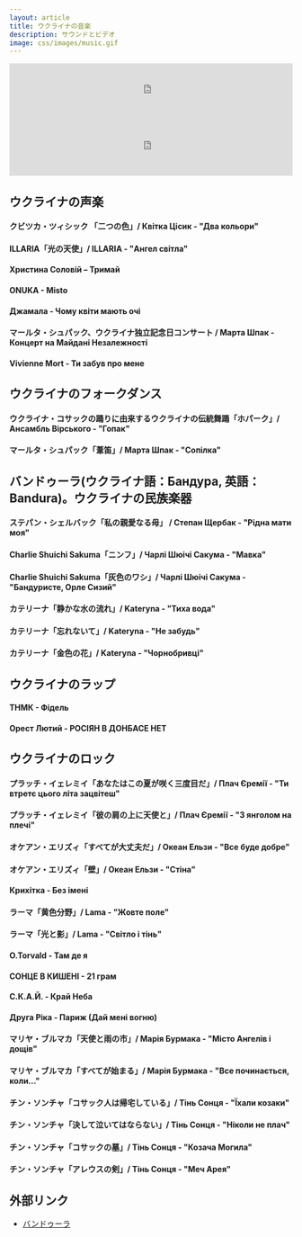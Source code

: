 ```yaml
---
layout: article
title: ウクライナの音楽
description: サウンドとビデオ
image: css/images/music.gif
---
```


<iframe src="http://tunein.com/embed/player/s233173/" style="width:100%;height:100px;" scrolling="no" frameborder="no"></iframe>
<iframe src="http://tunein.com/embed/player/s240742/" style="width:100%;height:100px;" scrolling="no" frameborder="no"></iframe>

## ウクライナの声楽

#### クビツカ・ツィシック 「二つの色」/ Квітка Цісик - "Два кольори"
<div class="lazyload">
<!--
<div class="video-container"><iframe src="http://www.youtube.com/embed/7-ml3FQhFv0?html5=1" frameborder="0"></iframe></div>
-->
</div>

#### ILLARIA「光の天使」/ ILLARIA - "Ангел світла"
<div class="lazyload">
<!--
<div class="video-container"><iframe src="http://www.youtube.com/embed/MZTID24oxBc?html5=1" frameborder="0"></iframe></div>
-->
</div>

#### Христина Соловій – Тримай
<div class="lazyload">
<!--
<div class="video-container"><iframe src="http://www.youtube.com/embed/FHss5pSt5F4?html5=1" frameborder="0"></iframe></div>
-->
</div>

#### ONUKA - Misto
<div class="lazyload">
<!--
<div class="video-container"><iframe src="http://www.youtube.com/embed/sZjGvpb58oM?html5=1" frameborder="0"></iframe></div><small>ホームページ fb.com/onuka.official</small>
-->
</div>

#### Джамала - Чому квіти мають очі
<div class="lazyload">
<!--
<div class="video-container"><iframe src="http://www.youtube.com/embed/x4VyRPSTlQg?html5=1" frameborder="0"></iframe></div><small>ホームページ http://jamalamusic.com</small>
-->
</div>

#### マールタ・シュパック、ウクライナ独立記念日コンサート / Марта Шпак - Концерт на Майдані Незалежності
<div class="lazyload">
<!--
<div class="video-container"><iframe src="http://www.youtube.com/embed/BdjRCJrwlXI?html5=1" frameborder="0"></iframe></div>
-->
</div>

#### Vivienne Mort - Ти забув про мене
<div class="lazyload">
<!--
<div class="video-container"><iframe src="http://www.youtube.com/embed/seFhoLRJziY?html5=1" frameborder="0"></iframe></div>
-->
</div>

## ウクライナのフォークダンス

#### ウクライナ・コサックの踊りに由来するウクライナの伝統舞踊「ホパーク」/ Ансамбль Вірського - "Гопак"
<div class="lazyload">
<!--
<div class="video-container"><iframe src="http://www.youtube.com/embed/kQlJ6hWhqdY?html5=1" frameborder="0"></iframe></div>
-->
</div>

#### マールタ・シュパック「葦笛」/ Марта Шпак - "Сопілка"
<div class="lazyload">
<!--
<div class="video-container"><iframe src="http://www.youtube.com/embed/fPJR0lrYiWw?html5=1" frameborder="0"></iframe></div>
-->
</div>

## バンドゥーラ(ウクライナ語：Бандура, 英語：Bandura)。ウクライナの民族楽器

#### ステパン・シェルバック「私の親愛なる母」 / Степан Щербак - "Рідна мати моя"
<div class="lazyload">
<!--
<div class="video-container"><iframe src="http://www.youtube.com/embed/zJeBgeMcuyc?html5=1" frameborder="0"></iframe></div>
-->
</div>

#### Charlie Shuichi Sakuma「ニンフ」/ Чарлі Шюічі Сакума - "Мавка"
<div class="lazyload">
<!--
<div class="video-container"><iframe src="http://www.youtube.com/embed/Rd036czwmdo?html5=1" frameborder="0"></iframe></div>
-->
</div>

#### Charlie Shuichi Sakuma「灰色のワシ」/ Чарлі Шюічі Сакума - "Бандуристе, Орле Сизий"
<div class="lazyload">
<!--
<div class="video-container"><iframe src="http://www.youtube.com/embed/1p2trvjxFFg?html5=1" frameborder="0"></iframe></div>
-->
</div>

#### カテリーナ「静かな水の流れ」/ Kateryna - "Тиха вода"
<div class="lazyload">
<!--
<div class="video-container"><iframe src="http://www.youtube.com/embed/dauS4nXOLcE?html5=1" frameborder="0"></iframe></div><small>ホームページ http://www.kateryna-music.jp/</small>
-->
</div>

#### カテリーナ「忘れないて」/ Kateryna - "Не забудь"
<div class="lazyload">
<!--
<div class="video-container"><iframe src="http://www.youtube.com/embed/tlaMTzd4hJw?html5=1" frameborder="0"></iframe></div><small>ホームページ http://www.kateryna-music.jp/</small>
-->
</div>

#### カテリーナ「金色の花」/ Kateryna - "Чорнобривці"
<div class="lazyload">
<!--
<div class="video-container"><iframe src="http://www.youtube.com/embed/8Hjb17ecY6Y?html5=1" frameborder="0"></iframe></div><small>ホームページ http://www.kateryna-music.jp/</small>
-->
</div>

## ウクライナのラップ

#### ТНМК - Фідель
<div class="lazyload">
<!--
<div class="video-container"><iframe src="http://www.youtube.com/embed/LfK12xmGtVE?html5=1" frameborder="0"></iframe></div><small>チャンネル https://www.youtube.com/channel/UCDvNviv3R_dBFdTfZwiB0MQ</small>
-->
</div>

#### Орест Лютий - РОСІЯН В ДОНБАСЕ НЕТ
<div class="lazyload">
<!--
<div class="video-container"><iframe src="http://www.youtube.com/embed/G1gYsXpgbnk?html5=1" frameborder="0"></iframe></div><small>チャンネル https://www.youtube.com/channel/UC31P7E3NSLaMQvc6c-e7Ruw</small>
-->
</div>

## ウクライナのロック

#### プラッチ・イェレミイ「あなたはこの夏が咲く三度目だ」/ Плач Єремії - "Ти втретє цього літа зацвітеш"
<div class="lazyload">
<!--
<div class="video-container"><iframe src="http://www.youtube.com/embed/ergjjMQywHU?html5=1" frameborder="0"></iframe></div>
-->
</div>

#### プラッチ・イェレミイ「彼の肩の上に天使と」/ Плач Єремії - "З янголом на плечі"
<div class="lazyload">
<!--
<div class="video-container"><iframe src="http://www.youtube.com/embed/NF1lvLLC0g8?html5=1" frameborder="0"></iframe></div>
-->
</div>

#### オケアン・エリズィ「すべてが大丈夫だ」/ Океан Ельзи - "Все буде добре"
<div class="lazyload">
<!--
<div class="video-container"><iframe src="http://www.youtube.com/embed/dL-9QgWyefw?html5=1" frameborder="0"></iframe></div><small>チャンネル https://www.youtube.com/user/okeanelzyofficial</small>
-->
</div>

#### オケアン・エリズィ「壁」/ Океан Ельзи - "Стіна"
<div class="lazyload">
<!--
<div class="video-container"><iframe src="http://www.youtube.com/embed/0a234Xn316Q?html5=1" frameborder="0"></iframe></div><small>チャンネル https://www.youtube.com/user/okeanelzyofficial</small>
-->
</div>

#### Крихітка - Без імені
<div class="lazyload">
<!--
<div class="video-container"><iframe src="http://www.youtube.com/embed/KeGsXmp2RFI?html5=1" frameborder="0"></iframe></div><small>チャンネル https://www.youtube.com/channel/UCcr1be_XhVdxwN_exi-SWYw</small>
-->
</div>

#### ラーマ「黄色分野」/ Lama - "Жовте поле"
<div class="lazyload">
<!--
<div class="video-container"><iframe src="http://www.youtube.com/embed/XmWzypWs8_M?html5=1" frameborder="0"></iframe></div><small>チャンネル https://www.youtube.com/user/lamaukraine</small>
-->
</div>

#### ラーマ「光と影」/ Lama - "Світло і тінь"
<div class="lazyload">
<!--
<div class="video-container"><iframe src="http://www.youtube.com/embed/tKPNSTiStMg?html5=1" frameborder="0"></iframe></div><small>チャンネル https://www.youtube.com/user/lamaukraine</small>
-->
</div>

#### O.Torvald - Там де я
<div class="lazyload">
<!--
<div class="video-container"><iframe src="http://www.youtube.com/embed/yznwiwZEQJw?html5=1" frameborder="0"></iframe></div><small>チャンネル https://soundcloud.com/otorvald/sets/</small>
-->
</div>

#### СОНЦЕ В КИШЕНІ - 21 грам
<div class="lazyload">
<!--
<div class="video-container"><iframe src="http://www.youtube.com/embed/mjIwqSTLQHc?html5=1" frameborder="0"></iframe></div><small>チャンネル https://www.youtube.com/channel/UCm4gKrVDm6FjZJ51XuavjpA</small>
-->
</div>

#### С.К.А.Й. - Край Неба
<div class="lazyload">
<!--
<div class="video-container"><iframe src="http://www.youtube.com/embed/B-yrmwlj1Zc?html5=1" frameborder="0"></iframe></div><small>チャンネル https://www.youtube.com/channel/UCDsny_1rQXgWDzWyBV49aCg</small>
-->
</div>

#### Друга Ріка - Париж (Дай мені вогню)
<div class="lazyload">
<!--
<div class="video-container"><iframe src="http://www.youtube.com/embed/UaY8tJkk5Us?html5=1" frameborder="0"></iframe></div><small>チャンネル https://www.youtube.com/channel/UCYpBzZVsoqKe1XRt4to9Qdw</small>
-->
</div>

#### マリヤ・ブルマカ「天使と雨の市」/ Марія Бурмака - "Місто Ангелів і дощів"
<div class="lazyload">
<!--
<div class="video-container"><iframe src="http://www.youtube.com/embed/wfOf_QSiO0M?html5=1" frameborder="0"></iframe></div><small>ホームページ http://www.burmaka.kiev.ua</small>
-->
</div>

#### マリヤ・ブルマカ「すべてが始まる」/ Марія Бурмака - "Все починається, коли..."
<div class="lazyload">
<!--
<div class="video-container"><iframe src="http://www.youtube.com/embed/eHydSFnmdFE?html5=1" frameborder="0"></iframe></div><small>ホームページ http://www.burmaka.kiev.ua</small>
-->
</div>

#### チン・ソンチャ「コサック人は帰宅している」/ Тінь Сонця - "Їхали козаки"
<div class="lazyload">
<!--
<div class="video-container"><iframe src="http://www.youtube.com/embed/uvixeSrM0RA?html5=1" frameborder="0"></iframe></div><small>ホームページ http://sunshadow.com.ua</small>
-->
</div>

#### チン・ソンチャ「決して泣いてはならない」/ Тінь Сонця - "Ніколи не плач"
<div class="lazyload">
<!--
<div class="video-container"><iframe src="http://www.youtube.com/embed/ooCcM7p6FQ0?html5=1" frameborder="0"></iframe></div><small>ホームページ http://sunshadow.com.ua</small>
-->
</div>

#### チン・ソンチャ「コサックの墓」/ Тінь Сонця - "Козача Могила"
<div class="lazyload">
<!--
<div class="video-container"><iframe src="http://www.youtube.com/embed/olBdX06BtQ8?html5=1" frameborder="0"></iframe></div><small>ホームページ http://sunshadow.com.ua</small>
-->
</div>

#### チン・ソンチャ「アレウスの剣」/ Тінь Сонця - "Меч Арея"
<div class="lazyload">
<!--
<div class="video-container"><iframe src="http://www.youtube.com/embed/plUPkvexQi4?html5=1" frameborder="0"></iframe></div><small>ホームページ http://sunshadow.com.ua</small>
-->
</div>

## 外部リンク

* <a href="http://ja.wikipedia.org/wiki/%E3%83%90%E3%83%B3%E3%83%89%E3%82%A5%E3%83%BC%E3%83%A9">バンドゥーラ</a>
